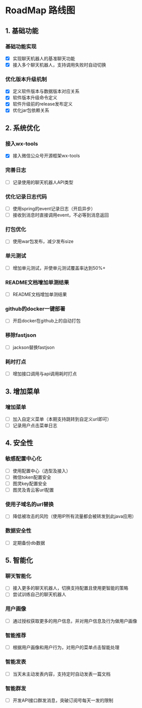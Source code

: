 # RoadMap 路线图

## 1. 基础功能
### 基础功能实现
- [x] 实现聊天机器人的基准聊天功能
- [x] 接入多个聊天机器人，支持调用失败时自动切换
### 优化版本升级机制
- [x] 定义软件版本与数据版本对应关系
- [x] 软件版本升级命令定义
- [x] 软件升级前的release发布定义
- [x] 优化jar包依赖关系

## 2. 系统优化
### 接入wx-tools
- [x] 接入微信公众号开源框架wx-tools
### 完善日志
- [ ] 记录使用的聊天机器人API类型
### 优化记录日志代码
- [ ] 使用spring的event记录日志（开启异步）
- [ ] 接收到消息时直接调用event，不必等到消息返回
### 打包优化
- [ ] 使用war包发布，减少发布size
### 单元测试
- [ ] 增加单元测试，并使单元测试覆盖率达到50%+
### README文档增加单测结果
- [ ] README文档增加单测结果
### github的docker一键部署
- [ ] 开启docker在github上的自动打包
### 移除fastjson
- [ ] jackson替换fastjson
### 耗时打点
- [ ] 增加接口调用与api调用耗时打点

## 3. 增加菜单
### 增加菜单
- [ ] 加入自定义菜单（本期支持跳转到自定义url即可）
- [ ] 记录用户点击菜单日志

## 4. 安全性
### 敏感配置中心化
- [ ] 使用配置中心（选型及接入）
- [ ] 微信token配置安全
- [ ] 图灵key配置安全
- [ ] 图灵及青云客url配置
### 使用子域名的url替换
- [ ] 降低被攻击的风险（使用IP所有流量都会被转发到此java应用）
### 数据安全性
- [ ] 定期备份db数据

## 5. 智能化
### 聊天智能化
- [ ] 接入更多的聊天机器人，切换支持配置且使用更智能的策略
- [ ] 尝试训练自己的聊天机器人
### 用户画像
- [ ] 通过授权获取更多的用户信息，并对用户信息及行为做用户画像
### 智能推荐
- [ ] 根据用户画像和用户行为，对用户的菜单点击智能处理
### 智能发表
- [ ] 当天未主动发表内容，支持定时自动发表一篇文档
### 智能群发
- [ ] 开发API接口群发消息，突破订阅号每天一发的限制